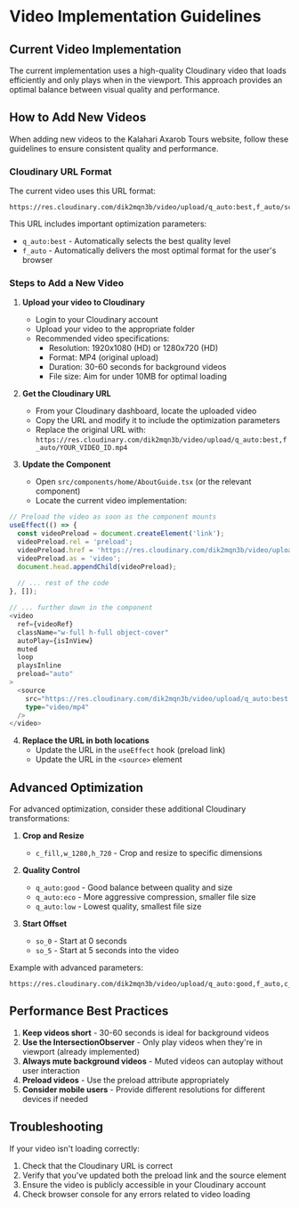 # Video Implementation Guidelines

## Current Video Implementation

The current implementation uses a high-quality Cloudinary video that loads efficiently and only plays when in the viewport. This approach provides an optimal balance between visual quality and performance.

## How to Add New Videos

When adding new videos to the Kalahari Axarob Tours website, follow these guidelines to ensure consistent quality and performance.

### Cloudinary URL Format

The current video uses this URL format:
```
https://res.cloudinary.com/dik2mqn3b/video/upload/q_auto:best,f_auto/scene_video_rozuws.mp4
```

This URL includes important optimization parameters:
- `q_auto:best` - Automatically selects the best quality level
- `f_auto` - Automatically delivers the most optimal format for the user's browser

### Steps to Add a New Video

1. **Upload your video to Cloudinary**
   - Login to your Cloudinary account
   - Upload your video to the appropriate folder
   - Recommended video specifications:
     - Resolution: 1920x1080 (HD) or 1280x720 (HD)
     - Format: MP4 (original upload)
     - Duration: 30-60 seconds for background videos
     - File size: Aim for under 10MB for optimal loading

2. **Get the Cloudinary URL**
   - From your Cloudinary dashboard, locate the uploaded video
   - Copy the URL and modify it to include the optimization parameters
   - Replace the original URL with: `https://res.cloudinary.com/dik2mqn3b/video/upload/q_auto:best,f_auto/YOUR_VIDEO_ID.mp4`

3. **Update the Component**
   - Open `src/components/home/AboutGuide.tsx` (or the relevant component)
   - Locate the current video implementation:

```typescript
// Preload the video as soon as the component mounts
useEffect(() => {
  const videoPreload = document.createElement('link');
  videoPreload.rel = 'preload';
  videoPreload.href = 'https://res.cloudinary.com/dik2mqn3b/video/upload/q_auto:best,f_auto/scene_video_rozuws.mp4';
  videoPreload.as = 'video';
  document.head.appendChild(videoPreload);
  
  // ... rest of the code
}, []);

// ... further down in the component
<video
  ref={videoRef}
  className="w-full h-full object-cover"
  autoPlay={isInView}
  muted
  loop
  playsInline
  preload="auto"
>
  <source 
    src="https://res.cloudinary.com/dik2mqn3b/video/upload/q_auto:best,f_auto/scene_video_rozuws.mp4" 
    type="video/mp4"
  />
</video>
```

4. **Replace the URL in both locations**
   - Update the URL in the `useEffect` hook (preload link)
   - Update the URL in the `<source>` element

## Advanced Optimization

For advanced optimization, consider these additional Cloudinary transformations:

1. **Crop and Resize**
   - `c_fill,w_1280,h_720` - Crop and resize to specific dimensions

2. **Quality Control**
   - `q_auto:good` - Good balance between quality and size
   - `q_auto:eco` - More aggressive compression, smaller file size
   - `q_auto:low` - Lowest quality, smallest file size

3. **Start Offset**
   - `so_0` - Start at 0 seconds
   - `so_5` - Start at 5 seconds into the video

Example with advanced parameters:
```
https://res.cloudinary.com/dik2mqn3b/video/upload/q_auto:good,f_auto,c_fill,w_1280,h_720,so_2/scene_video_rozuws.mp4
```

## Performance Best Practices

1. **Keep videos short** - 30-60 seconds is ideal for background videos
2. **Use the IntersectionObserver** - Only play videos when they're in viewport (already implemented)
3. **Always mute background videos** - Muted videos can autoplay without user interaction
4. **Preload videos** - Use the preload attribute appropriately
5. **Consider mobile users** - Provide different resolutions for different devices if needed

## Troubleshooting

If your video isn't loading correctly:

1. Check that the Cloudinary URL is correct
2. Verify that you've updated both the preload link and the source element
3. Ensure the video is publicly accessible in your Cloudinary account
4. Check browser console for any errors related to video loading 